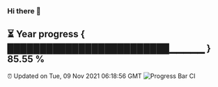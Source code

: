 ### Hi there 👋
⏳ Year progress { █████████████████████████▁▁▁▁▁ } 85.55 %
---
⏰ Updated on Tue, 09 Nov 2021 06:18:56 GMT
![Progress Bar CI](https://github.com/liununu/liununu/workflows/Progress%20Bar%20CI/badge.svg)
